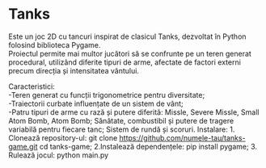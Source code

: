 # Tanks
Este un joc 2D cu tancuri inspirat de clasicul Tanks, dezvoltat în Python folosind biblioteca Pygame.                                                                                                         
Proiectul permite mai multor jucători să se confrunte pe un teren generat procedural, utilizând diferite tipuri de arme, afectate de factori externi precum direcția și intensitatea vântului.
                                                                                                                                                                                                
Caracteristici:	                                                                                                                                                                                               
    -Teren generat cu funcții trigonometrice pentru diversitate;                                                                                                                                               
    -Traiectorii curbate influențate de un sistem de vânt;                                                                                                                                                     
    -Patru tipuri de arme cu rază și putere diferită:                                                                                                                                                                  Missle,
        Severe Missle,
        Small Atom Bomb,
        Atom Bomb; 
    Sănătate, combustibil și putere de tragere variabilă pentru fiecare tanc;
    Sistem de rundă și scoruri. 
Instalare: 
    1. Clonează repository-ul: git clone https://github.com/numele-tau/tanks-game.git
                                cd tanks-game; 
    2.Instalează dependențele: pip install pygame; 3. Rulează jocul: python main.py



